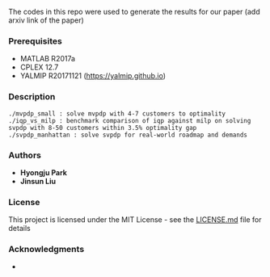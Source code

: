 The codes in this repo were used to generate the results for our paper (add arxiv link of the paper)

### Prerequisites

* MATLAB R2017a
* CPLEX 12.7
* YALMIP R20171121 (<https://yalmip.github.io>)



### Description

```
./mvpdp_small : solve mvpdp with 4-7 customers to optimality
./iqp_vs_milp : benchmark comparison of iqp against milp on solving svpdp with 8-50 customers within 3.5% optimality gap
./svpdp_manhattan : solve svpdp for real-world roadmap and demands  
```


### Authors

* **Hyongju Park** 
* **Jinsun Liu**


### License

This project is licensed under the MIT License - see the [LICENSE.md](LICENSE.md) file for details

### Acknowledgments

* 
